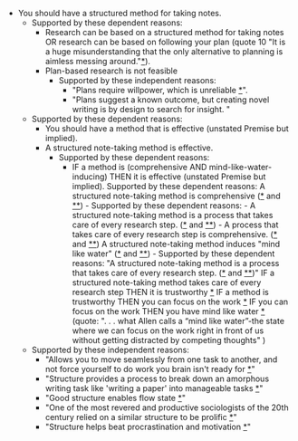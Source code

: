 - You should have a structured method for taking notes.
    - Supported by these dependent reasons:
        - Research can be based on a structured method for taking notes OR research can be based on following your plan (quote 10 "It is a huge misunderstanding that the only alternative to planning is aimless messing around."[*](((e5t8EGtoY)))).
        - Plan-based research is not feasible
            - Supported by these independent reasons:
                - "Plans require willpower, which is unreliable  [*](((e5t8EGtoY)))".
                - "Plans suggest a known outcome, but creating novel writing is by design to search for insight. "
    - Supported by these dependent reasons:
        - You should have a method that is effective (unstated Premise but implied).
        - A structured note-taking method is effective.
            - Supported by these dependent reasons:
                - IF a method is (comprehensive AND mind-like-water-inducing) THEN it is effective (unstated Premise but implied).
                    Supported by these dependent reasons:
                        A structured note-taking method is comprehensive ([*](((8abwn6Aeu))) and [**](((1OmI74xT0))))
                            - Supported by these dependent reasons:
                                - A structured note-taking method is a process that takes care of every research step. ([*](((1OmI74xT0))) and [**](((ngW0psLUC))))
                                - A process that takes care of every research step is comprehensive. ([*](((wAz831-X5))) and [**](((8abwn6Aeu))))
                        A structured note-taking method induces "mind like water" ([*](((8abwn6Aeu))) and [**](((1OmI74xT0))))
                            - Supported by these dependent reasons:
                                "A structured note-taking method is a process that takes care of every research step. ([*](((1OmI74xT0))) and [**](((ngW0psLUC))))"
                                IF a structured note-taking method takes care of every research step THEN it is trustworthy [*](((N9B8GYzJr)))
                                IF a method is trustworthy THEN you can focus on the work [*](((N9B8GYzJr)))
                                IF you can focus on the work THEN you have mind like water [*](((ngW0psLUC))) (quote: ". . . what Allen calls a “mind like water”-the state where we can focus on the work right in front of us without getting distracted by competing thoughts" )
    - Supported by these independent reasons:
        - "Allows you to move seamlessly from one task to another, and not force yourself to do work you brain isn't ready for [*](((59-bYYcu-)))"
        - "Structure provides a process to break down an amorphous writing task like 'writing a paper' into manageable tasks [*](((N9B8GYzJr)))"
        - "Good structure enables flow state [*](((N9B8GYzJr)))"
        - "One of the most revered and productive sociologists of the 20th century relied on a similar structure to be prolific [*](((59-bYYcu-)))"
        - "Structure helps beat procrastination and motivation [*](((lz_jy3Uyg)))"
